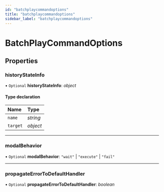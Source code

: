 ```yaml
---
id: "batchplaycommandoptions"
title: "batchplaycommandoptions"
sidebar_label: "batchplaycommandoptions"
---
```


# BatchPlayCommandOptions

## Properties

### historyStateInfo

• `Optional` **historyStateInfo**: *object*

#### Type declaration

| Name | Type |
| :------ | :------ |
| `name` | *string* |
| `target` | *object* |

___

### modalBehavior

• `Optional` **modalBehavior**: ``"wait"`` \| ``"execute"`` \| ``"fail"``

___

### propagateErrorToDefaultHandler

• `Optional` **propagateErrorToDefaultHandler**: *boolean*
